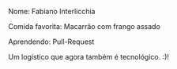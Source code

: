 Nome: Fabiano Interlicchia

Comida favorita: Macarrão com frango assado

Aprendendo: Pull-Request

Um logístico que agora também é tecnológico. :)!